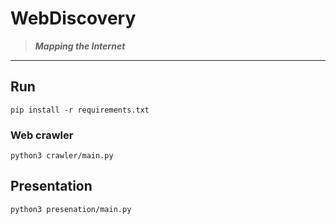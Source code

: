 # WebDiscovery

> __*Mapping the Internet*__
---

## Run
```shell
pip install -r requirements.txt
```
### Web crawler
```shell
python3 crawler/main.py
```
## Presentation
```shell
python3 presenation/main.py
```